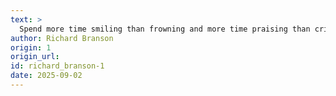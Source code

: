 ```yaml
---
text: >
  Spend more time smiling than frowning and more time praising than criticizing.
author: Richard Branson
origin: 1
origin_url:
id: richard_branson-1
date: 2025-09-02 
---
```

